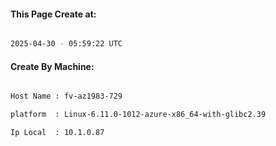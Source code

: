 
   
#### This Page Create at:

```bash

2025-04-30 - 05:59:22 UTC

```

#### Create By Machine:

```bash

Host Name : fv-az1983-729

platform  : Linux-6.11.0-1012-azure-x86_64-with-glibc2.39

Ip Local  : 10.1.0.87

```

